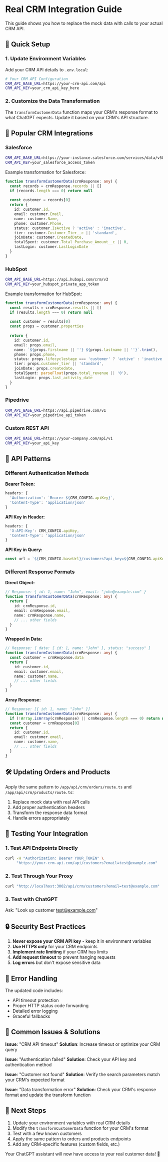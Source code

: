 # Real CRM Integration Guide

This guide shows you how to replace the mock data with calls to your actual CRM API.

## 🔧 Quick Setup

### 1. Update Environment Variables

Add your CRM API details to `.env.local`:

```bash
# Your CRM API Configuration
CRM_API_BASE_URL=https://your-crm-api.com/api
CRM_API_KEY=your_crm_api_key_here
```

### 2. Customize the Data Transformation

The `transformCustomerData` function maps your CRM's response format to what ChatGPT expects. Update it based on your CRM's API structure.

## 🏢 Popular CRM Integrations

### Salesforce
```bash
CRM_API_BASE_URL=https://your-instance.salesforce.com/services/data/v58.0
CRM_API_KEY=your_salesforce_access_token
```

Example transformation for Salesforce:
```typescript
function transformCustomerData(crmResponse: any) {
  const records = crmResponse.records || []
  if (records.length === 0) return null
  
  const customer = records[0]
  return {
    id: customer.Id,
    email: customer.Email,
    name: customer.Name,
    phone: customer.Phone,
    status: customer.IsActive ? 'active' : 'inactive',
    tier: customer.Customer_Tier__c || 'standard',
    joinDate: customer.CreatedDate,
    totalSpent: customer.Total_Purchase_Amount__c || 0,
    lastLogin: customer.LastLoginDate
  }
}
```

### HubSpot
```bash
CRM_API_BASE_URL=https://api.hubapi.com/crm/v3
CRM_API_KEY=your_hubspot_private_app_token
```

Example transformation for HubSpot:
```typescript
function transformCustomerData(crmResponse: any) {
  const results = crmResponse.results || []
  if (results.length === 0) return null
  
  const customer = results[0]
  const props = customer.properties
  
  return {
    id: customer.id,
    email: props.email,
    name: `${props.firstname || ''} ${props.lastname || ''}`.trim(),
    phone: props.phone,
    status: props.lifecyclestage === 'customer' ? 'active' : 'inactive',
    tier: props.customer_tier || 'standard',
    joinDate: props.createdate,
    totalSpent: parseFloat(props.total_revenue || '0'),
    lastLogin: props.last_activity_date
  }
}
```

### Pipedrive
```bash
CRM_API_BASE_URL=https://api.pipedrive.com/v1
CRM_API_KEY=your_pipedrive_api_token
```

### Custom REST API
```bash
CRM_API_BASE_URL=https://your-company.com/api/v1
CRM_API_KEY=your_api_key
```

## 🔄 API Patterns

### Different Authentication Methods

**Bearer Token:**
```typescript
headers: {
  'Authorization': `Bearer ${CRM_CONFIG.apiKey}`,
  'Content-Type': 'application/json'
}
```

**API Key in Header:**
```typescript
headers: {
  'X-API-Key': CRM_CONFIG.apiKey,
  'Content-Type': 'application/json'
}
```

**API Key in Query:**
```typescript
const url = `${CRM_CONFIG.baseUrl}/customers?api_key=${CRM_CONFIG.apiKey}&email=${email}`
```

### Different Response Formats

**Direct Object:**
```typescript
// Response: { id: 1, name: "John", email: "john@example.com" }
function transformCustomerData(crmResponse: any) {
  return {
    id: crmResponse.id,
    email: crmResponse.email,
    name: crmResponse.name,
    // ... other fields
  }
}
```

**Wrapped in Data:**
```typescript
// Response: { data: { id: 1, name: "John" }, status: "success" }
function transformCustomerData(crmResponse: any) {
  const customer = crmResponse.data
  return {
    id: customer.id,
    email: customer.email,
    name: customer.name,
    // ... other fields
  }
}
```

**Array Response:**
```typescript
// Response: [{ id: 1, name: "John" }]
function transformCustomerData(crmResponse: any) {
  if (!Array.isArray(crmResponse) || crmResponse.length === 0) return null
  const customer = crmResponse[0]
  return {
    id: customer.id,
    email: customer.email,
    name: customer.name,
    // ... other fields
  }
}
```

## 🛠 Updating Orders and Products

Apply the same pattern to `/app/api/crm/orders/route.ts` and `/app/api/crm/products/route.ts`:

1. Replace mock data with real API calls
2. Add proper authentication headers
3. Transform the response data format
4. Handle errors appropriately

## 🧪 Testing Your Integration

### 1. Test API Endpoints Directly
```bash
curl -H "Authorization: Bearer YOUR_TOKEN" \
     "https://your-crm-api.com/api/customers?email=test@example.com"
```

### 2. Test Through Your Proxy
```bash
curl "http://localhost:3002/api/crm/customers?email=test@example.com"
```

### 3. Test with ChatGPT
Ask: "Look up customer test@example.com"

## 🔒 Security Best Practices

1. **Never expose your CRM API key** - keep it in environment variables
2. **Use HTTPS only** for your CRM endpoints
3. **Implement rate limiting** if your CRM has limits
4. **Add request timeout** to prevent hanging requests
5. **Log errors** but don't expose sensitive data

## 🚨 Error Handling

The updated code includes:
- API timeout protection
- Proper HTTP status code forwarding
- Detailed error logging
- Graceful fallbacks

## 📝 Common Issues & Solutions

**Issue**: "CRM API timeout"
**Solution**: Increase timeout or optimize your CRM query

**Issue**: "Authentication failed"
**Solution**: Check your API key and authentication method

**Issue**: "Customer not found"
**Solution**: Verify the search parameters match your CRM's expected format

**Issue**: "Data transformation error"
**Solution**: Check your CRM's response format and update the transform function

## 🎯 Next Steps

1. Update your environment variables with real CRM details
2. Modify the `transformCustomerData` function for your CRM's format
3. Test with a few known customers
4. Apply the same pattern to orders and products endpoints
5. Add any CRM-specific features (custom fields, etc.)

Your ChatGPT assistant will now have access to your real customer data! 🚀